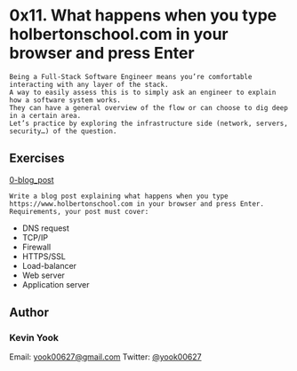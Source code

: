 # 0x11. What happens when you type holbertonschool.com in your browser and press Enter

    Being a Full-Stack Software Engineer means you’re comfortable interacting with any layer of the stack.
    A way to easily assess this is to simply ask an engineer to explain how a software system works. 
    They can have a general overview of the flow or can choose to dig deep in a certain area.
    Let’s practice by exploring the infrastructure side (network, servers, security…) of the question.

## Exercises

[0-blog_post](./0-blog_post)
```
Write a blog post explaining what happens when you type https://www.holbertonschool.com in your browser and press Enter.
Requirements, your post must cover:
```
* DNS request
* TCP/IP
* Firewall
* HTTPS/SSL
* Load-balancer
* Web server
* Application server

## Author
### Kevin Yook 
Email: <yook00627@gmail.com> Twitter: [@yook00627](https://twitter.com/yook00627)
